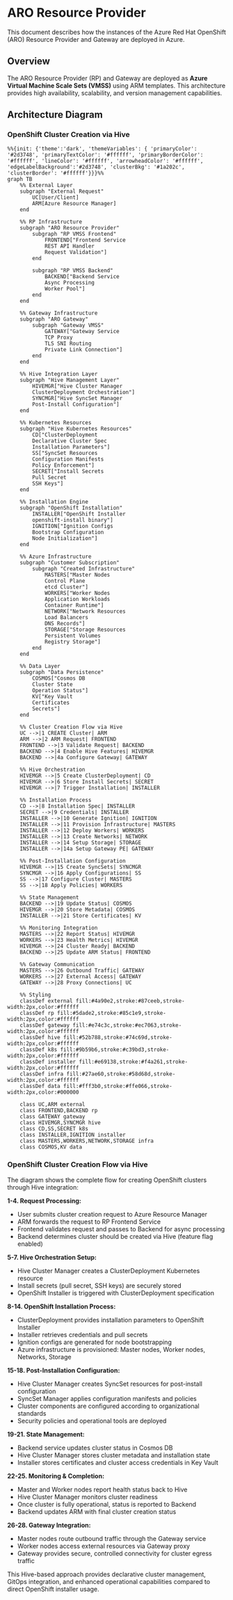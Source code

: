 # ARO Resource Provider

This document describes how the instances of the Azure Red Hat OpenShift (ARO) Resource Provider and Gateway are deployed in Azure.

## Overview

The ARO Resource Provider (RP) and Gateway are deployed as **Azure Virtual Machine Scale Sets (VMSS)** using ARM templates. This architecture provides high availability, scalability, and version management capabilities.

## Architecture Diagram

### OpenShift Cluster Creation via Hive

```mermaid
%%{init: {'theme':'dark', 'themeVariables': { 'primaryColor': '#2d3748', 'primaryTextColor': '#ffffff', 'primaryBorderColor': '#ffffff', 'lineColor': '#ffffff', 'arrowheadColor': '#ffffff', 'edgeLabelBackground':'#2d3748', 'clusterBkg': '#1a202c', 'clusterBorder': '#ffffff'}}}%%
graph TB
    %% External Layer
    subgraph "External Request"
        UC[User/Client]
        ARM[Azure Resource Manager]
    end

    %% RP Infrastructure
    subgraph "ARO Resource Provider"
        subgraph "RP VMSS Frontend"
            FRONTEND["Frontend Service
            REST API Handler
            Request Validation"]
        end
        
        subgraph "RP VMSS Backend" 
            BACKEND["Backend Service
            Async Processing
            Worker Pool"]
        end
    end

    %% Gateway Infrastructure
    subgraph "ARO Gateway"
        subgraph "Gateway VMSS"
            GATEWAY["Gateway Service
            TCP Proxy
            TLS SNI Routing
            Private Link Connection"]
        end
    end

    %% Hive Integration Layer
    subgraph "Hive Management Layer"
        HIVEMGR["Hive Cluster Manager
        ClusterDeployment Orchestration"]
        SYNCMGR["Hive SyncSet Manager
        Post-Install Configuration"]
    end

    %% Kubernetes Resources
    subgraph "Hive Kubernetes Resources"
        CD["ClusterDeployment
        Declarative Cluster Spec
        Installation Parameters"]
        SS["SyncSet Resources
        Configuration Manifests
        Policy Enforcement"]
        SECRET["Install Secrets
        Pull Secret
        SSH Keys"]
    end

    %% Installation Engine
    subgraph "OpenShift Installation"
        INSTALLER["OpenShift Installer
        openshift-install binary"]
        IGNITION["Ignition Configs
        Bootstrap Configuration
        Node Initialization"]
    end

    %% Azure Infrastructure
    subgraph "Customer Subscription"
        subgraph "Created Infrastructure"
            MASTERS["Master Nodes
            Control Plane
            etcd Cluster"]
            WORKERS["Worker Nodes
            Application Workloads
            Container Runtime"]
            NETWORK["Network Resources
            Load Balancers
            DNS Records"]
            STORAGE["Storage Resources
            Persistent Volumes
            Registry Storage"]
        end
    end

    %% Data Layer
    subgraph "Data Persistence"
        COSMOS["Cosmos DB
        Cluster State
        Operation Status"]
        KV["Key Vault
        Certificates
        Secrets"]
    end

    %% Cluster Creation Flow via Hive
    UC -->|1 CREATE Cluster| ARM
    ARM -->|2 ARM Request| FRONTEND
    FRONTEND -->|3 Validate Request| BACKEND
    BACKEND -->|4 Enable Hive Features| HIVEMGR
    BACKEND -->|4a Configure Gateway| GATEWAY
    
    %% Hive Orchestration
    HIVEMGR -->|5 Create ClusterDeployment| CD
    HIVEMGR -->|6 Store Install Secrets| SECRET
    HIVEMGR -->|7 Trigger Installation| INSTALLER
    
    %% Installation Process
    CD -->|8 Installation Spec| INSTALLER
    SECRET -->|9 Credentials| INSTALLER
    INSTALLER -->|10 Generate Ignition| IGNITION
    INSTALLER -->|11 Provision Infrastructure| MASTERS
    INSTALLER -->|12 Deploy Workers| WORKERS
    INSTALLER -->|13 Create Networks| NETWORK
    INSTALLER -->|14 Setup Storage| STORAGE
    INSTALLER -->|14a Setup Gateway PE| GATEWAY
    
    %% Post-Installation Configuration
    HIVEMGR -->|15 Create SyncSets| SYNCMGR
    SYNCMGR -->|16 Apply Configurations| SS
    SS -->|17 Configure Cluster| MASTERS
    SS -->|18 Apply Policies| WORKERS
    
    %% State Management
    BACKEND -->|19 Update Status| COSMOS
    HIVEMGR -->|20 Store Metadata| COSMOS
    INSTALLER -->|21 Store Certificates| KV
    
    %% Monitoring Integration
    MASTERS -->|22 Report Status| HIVEMGR
    WORKERS -->|23 Health Metrics| HIVEMGR
    HIVEMGR -->|24 Cluster Ready| BACKEND
    BACKEND -->|25 Update ARM Status| FRONTEND
    
    %% Gateway Communication
    MASTERS -->|26 Outbound Traffic| GATEWAY
    WORKERS -->|27 External Access| GATEWAY
    GATEWAY -->|28 Proxy Connections| UC

    %% Styling
    classDef external fill:#4a90e2,stroke:#87ceeb,stroke-width:2px,color:#ffffff
    classDef rp fill:#5dade2,stroke:#85c1e9,stroke-width:2px,color:#ffffff
    classDef gateway fill:#e74c3c,stroke:#ec7063,stroke-width:2px,color:#ffffff
    classDef hive fill:#52b788,stroke:#74c69d,stroke-width:2px,color:#ffffff
    classDef k8s fill:#9b59b6,stroke:#c39bd3,stroke-width:2px,color:#ffffff
    classDef installer fill:#e69138,stroke:#f4a261,stroke-width:2px,color:#ffffff
    classDef infra fill:#27ae60,stroke:#58d68d,stroke-width:2px,color:#ffffff
    classDef data fill:#fff3b0,stroke:#ffe066,stroke-width:2px,color:#000000

    class UC,ARM external
    class FRONTEND,BACKEND rp
    class GATEWAY gateway
    class HIVEMGR,SYNCMGR hive
    class CD,SS,SECRET k8s
    class INSTALLER,IGNITION installer
    class MASTERS,WORKERS,NETWORK,STORAGE infra
    class COSMOS,KV data
```

### OpenShift Cluster Creation Flow via Hive

The diagram shows the complete flow for creating OpenShift clusters through Hive integration:

**1-4. Request Processing:**
- User submits cluster creation request to Azure Resource Manager
- ARM forwards the request to RP Frontend Service
- Frontend validates request and passes to Backend for async processing
- Backend determines cluster should be created via Hive (feature flag enabled)

**5-7. Hive Orchestration Setup:**
- Hive Cluster Manager creates a ClusterDeployment Kubernetes resource
- Install secrets (pull secret, SSH keys) are securely stored
- OpenShift Installer is triggered with ClusterDeployment specification

**8-14. OpenShift Installation Process:**
- ClusterDeployment provides installation parameters to OpenShift Installer
- Installer retrieves credentials and pull secrets
- Ignition configs are generated for node bootstrapping
- Azure infrastructure is provisioned: Master nodes, Worker nodes, Networks, Storage

**15-18. Post-Installation Configuration:**
- Hive Cluster Manager creates SyncSet resources for post-install configuration
- SyncSet Manager applies configuration manifests and policies
- Cluster components are configured according to organizational standards
- Security policies and operational tools are deployed

**19-21. State Management:**
- Backend service updates cluster status in Cosmos DB
- Hive Cluster Manager stores cluster metadata and installation state
- Installer stores certificates and cluster access credentials in Key Vault

**22-25. Monitoring & Completion:**
- Master and Worker nodes report health status back to Hive
- Hive Cluster Manager monitors cluster readiness
- Once cluster is fully operational, status is reported to Backend
- Backend updates ARM with final cluster creation status

**26-28. Gateway Integration:**
- Master nodes route outbound traffic through the Gateway service
- Worker nodes access external resources via Gateway proxy
- Gateway provides secure, controlled connectivity for cluster egress traffic

This Hive-based approach provides declarative cluster management, GitOps integration, and enhanced operational capabilities compared to direct OpenShift installer usage.
